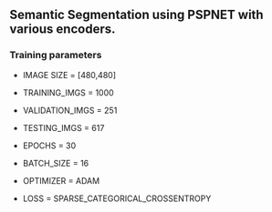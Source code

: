 ## Semantic Segmentation using PSPNET with various encoders.

### Training parameters
* IMAGE SIZE = [480,480] 
* TRAINING_IMGS   = 1000
* VALIDATION_IMGS = 251
* TESTING_IMGS    = 617

* EPOCHS     = 30
* BATCH_SIZE = 16

* OPTIMIZER = ADAM
* LOSS      = SPARSE_CATEGORICAL_CROSSENTROPY

